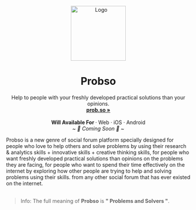 <p align="center">
  <a href="#">
    
  </a>
  <p align="center">
   <img width="150" height="150" src="https://us-east-1.tixte.net/uploads/share.tixte.co/probso_logo-only.png" alt="Logo">
  </p>
  <h1 align="center"><b>Probso</b></h1>
  <p align="center">
  Help to people with your freshly developed practical solutions than your opinions.
    <br />
    <a href="https://prob.so"><strong>prob.so »</strong></a>
    <br />
    <br />
    <b>Will Available For </b>
    ·
    Web
    ·
    iOS
    ·
    Android
    <br />
    <i>~ 🎉 Coming Soon 🎉 ~</i>
  </p>
</p>
Probso is a new genre of social forum platform specially designed for people who love to help others and solve problems by using their research & analytics skills + innovative skills + creative thinking skills, for people who want freshly developed practical solutions than opinions on the problems they are facing, for people who want to spend their time effectively on the internet by exploring how other people are trying to help and solving problems using their skills. from any other social forum that has ever existed on the internet.
<br/>
<br/>

> Info: The full meaning of <b>Probso</b> is <b>" Problems and Solvers "</b>.

<br/>
<br/>


